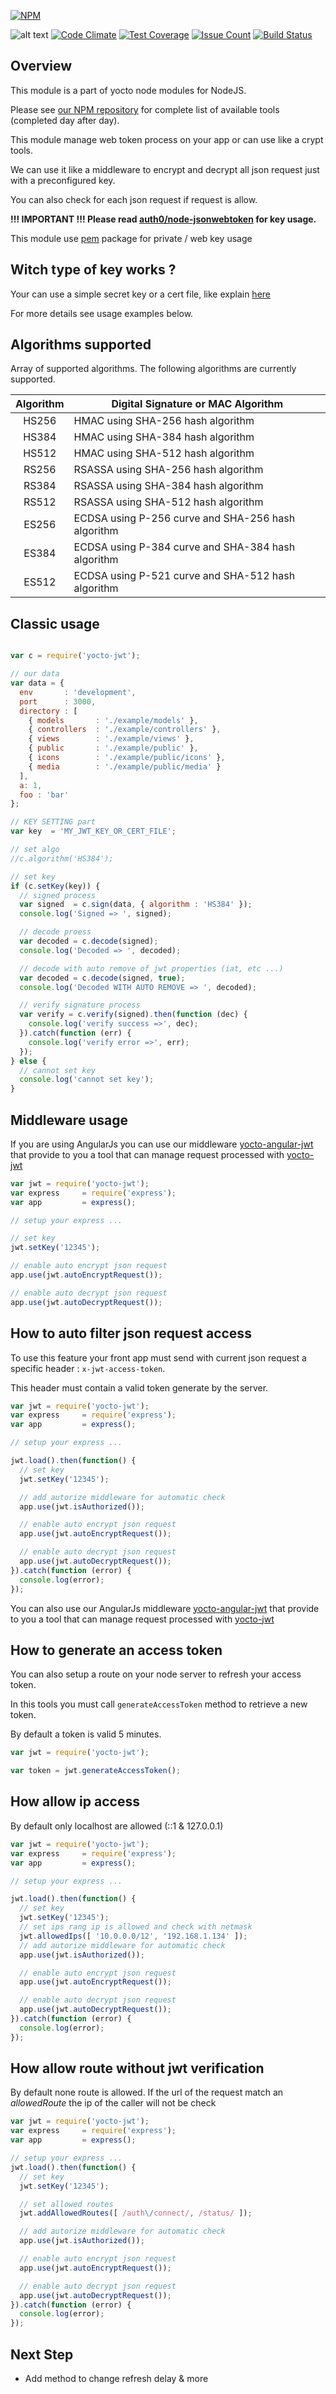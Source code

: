 [![NPM](https://nodei.co/npm/yocto-jwt.png?downloads=true&downloadRank=true&stars=true)](https://nodei.co/npm/yocto-jwt/)

![alt text](https://david-dm.org/yoctore/yocto-jwt.svg "Dependencies Status")
[![Code Climate](https://codeclimate.com/github/yoctore/yocto-jwt/badges/gpa.svg)](https://codeclimate.com/github/yoctore/yocto-jwt)
[![Test Coverage](https://codeclimate.com/github/yoctore/yocto-jwt/badges/coverage.svg)](https://codeclimate.com/github/yoctore/yocto-jwt/coverage)
[![Issue Count](https://codeclimate.com/github/yoctore/yocto-jwt/badges/issue_count.svg)](https://codeclimate.com/github/yoctore/yocto-jwt)
[![Build Status](https://travis-ci.org/yoctore/yocto-jwt.svg?branch=master)](https://travis-ci.org/yoctore/yocto-jwt)

## Overview

This module is a part of yocto node modules for NodeJS.

Please see [our NPM repository](https://www.npmjs.com/~yocto) for complete list of available tools (completed day after day).

This module manage web token process on your app or can use like a crypt tools.

We can use it like a middleware to encrypt and decrypt all json request just with a preconfigured key.

You can also check for each json request if request is allow.

**!!! IMPORTANT !!! Please read [auth0/node-jsonwebtoken](https://github.com/auth0/node-jsonwebtoken) for key usage.**

This module use [pem](https://www.npmjs.com/package/pem) package for private / web key usage

## Witch type of key works ?

Your can use a simple secret key or a cert file, like explain [here](https://github.com/auth0/node-jsonwebtoken#jwtsignpayload-secretorprivatekey-options)

For more details see usage examples below.

## Algorithms supported

Array of supported algorithms. The following algorithms are currently supported.

| Algorithm | Digital Signature or MAC Algorithm                 |
|:---------:|----------------------------------------------------|
|   HS256   | HMAC using SHA-256 hash algorithm                  |
|   HS384   | HMAC using SHA-384 hash algorithm                  |
|   HS512   | HMAC using SHA-512 hash algorithm                  |
|   RS256   | RSASSA using SHA-256 hash algorithm                |
|   RS384   | RSASSA using SHA-384 hash algorithm                |
|   RS512   | RSASSA using SHA-512 hash algorithm                |
|   ES256   | ECDSA using P-256 curve and SHA-256 hash algorithm |
|   ES384   | ECDSA using P-384 curve and SHA-384 hash algorithm |
|   ES512   | ECDSA using P-521 curve and SHA-512 hash algorithm |

## Classic usage

```javascript

var c = require('yocto-jwt');

// our data
var data = {
  env       : 'development',
  port      : 3000,
  directory : [
    { models       : './example/models' },
    { controllers  : './example/controllers' },
    { views        : './example/views' },
    { public       : './example/public' },
    { icons        : './example/public/icons' },
    { media        : './example/public/media' }
  ],
  a: 1,
  foo : 'bar'
};

// KEY SETTING part
var key  = 'MY_JWT_KEY_OR_CERT_FILE';

// set algo
//c.algorithm('HS384');

// set key
if (c.setKey(key)) {
  // signed process
  var signed  = c.sign(data, { algorithm : 'HS384' });
  console.log('Signed => ', signed);

  // decode proess
  var decoded = c.decode(signed);
  console.log('Decoded => ', decoded);

  // decode with auto remove of jwt properties (iat, etc ...)
  var decoded = c.decode(signed, true);
  console.log('Decoded WITH AUTO REMOVE => ', decoded);

  // verify signature process
  var verify = c.verify(signed).then(function (dec) {
    console.log('verify success =>', dec);
  }).catch(function (err) {
    console.log('verify error =>', err);
  });
} else {
  // cannot set key
  console.log('cannot set key');
}
```

## Middleware usage

If you are using AngularJs you can use our middleware [yocto-angular-jwt](https://gitlab.com/yocto-angular-services/yocto-angular-jwt.git)
that provide to you a tool that can manage request processed with [yocto-jwt](https://www.npmjs.com/package/yocto-jwt)

```javascript
var jwt = require('yocto-jwt');
var express     = require('express');
var app         = express();

// setup your express ...

// set key
jwt.setKey('12345');

// enable auto encrypt json request
app.use(jwt.autoEncryptRequest());

// enable auto decrypt json request
app.use(jwt.autoDecryptRequest());
```

## How to auto filter json request access

To use this feature your front app must send with current json request a specific header : `x-jwt-access-token`.

This header must contain a valid token generate by the server.

```javascript
var jwt = require('yocto-jwt');
var express     = require('express');
var app         = express();

// setup your express ...

jwt.load().then(function() {
  // set key
  jwt.setKey('12345');

  // add autorize middleware for automatic check
  app.use(jwt.isAuthorized());

  // enable auto encrypt json request
  app.use(jwt.autoEncryptRequest());

  // enable auto decrypt json request
  app.use(jwt.autoDecryptRequest());
}).catch(function (error) {
  console.log(error);
});
```

You can also use our AngularJs middleware [yocto-angular-jwt](https://gitlab.com/yocto-angular-services/yocto-angular-jwt.git)
that provide to you a tool that can manage request processed with [yocto-jwt](https://www.npmjs.com/package/yocto-jwt)

## How to generate an access token

You can also setup a route on your node server to refresh your access token.

In this tools you must call `generateAccessToken` method to retrieve a new token.

By default a token is valid 5 minutes.

```javascript
var jwt = require('yocto-jwt');

var token = jwt.generateAccessToken();
```

## How allow ip access

By default only localhost are allowed (::1 & 127.0.0.1)

```javascript
var jwt = require('yocto-jwt');
var express     = require('express');
var app         = express();

// setup your express ...

jwt.load().then(function() {
  // set key
  jwt.setKey('12345');
  // set ips rang ip is allowed and check with netmask
  jwt.allowedIps([ '10.0.0.0/12', '192.168.1.134' ]);
  // add autorize middleware for automatic check
  app.use(jwt.isAuthorized());

  // enable auto encrypt json request
  app.use(jwt.autoEncryptRequest());

  // enable auto decrypt json request
  app.use(jwt.autoDecryptRequest());
}).catch(function (error) {
  console.log(error);
});
```
## How allow route without jwt verification

By default none route is allowed.
If the url of the request match an *allowedRoute* the ip of the caller will not be check

```javascript
var jwt = require('yocto-jwt');
var express     = require('express');
var app         = express();

// setup your express ...
jwt.load().then(function() {
  // set key
  jwt.setKey('12345');

  // set allowed routes
  jwt.addAllowedRoutes([ /auth\/connect/, /status/ ]);

  // add autorize middleware for automatic check
  app.use(jwt.isAuthorized());

  // enable auto encrypt json request
  app.use(jwt.autoEncryptRequest());

  // enable auto decrypt json request
  app.use(jwt.autoDecryptRequest());
}).catch(function (error) {
  console.log(error);
});
```

## Next Step

- Add method to change refresh delay & more
